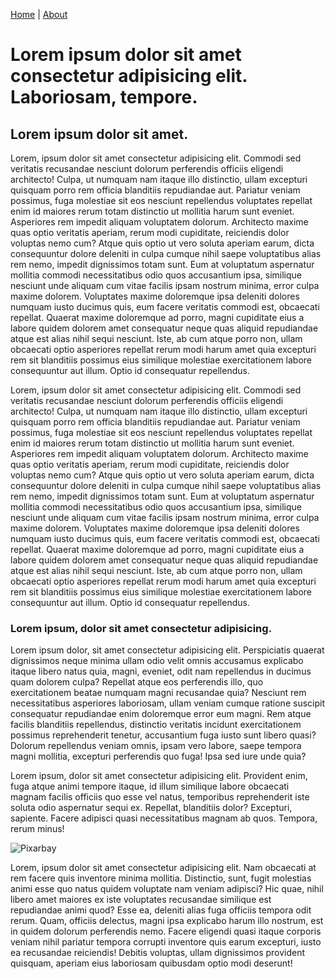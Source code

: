 <u>[Home]('./index.MD)</u> | [About](./about.MD)

# Lorem ipsum dolor sit amet consectetur adipisicing elit. Laboriosam, tempore.

## Lorem ipsum dolor sit amet.

Lorem, ipsum dolor sit amet consectetur adipisicing elit. Commodi sed veritatis recusandae nesciunt dolorum perferendis officiis eligendi architecto! Culpa, ut numquam nam itaque illo distinctio, ullam excepturi quisquam porro rem officia blanditiis repudiandae aut. Pariatur veniam possimus, fuga molestiae sit eos nesciunt repellendus voluptates repellat enim id maiores rerum totam distinctio ut mollitia harum sunt eveniet. Asperiores rem impedit aliquam voluptatem dolorum. Architecto maxime quas optio veritatis aperiam, rerum modi cupiditate, reiciendis dolor voluptas nemo cum? Atque quis optio ut vero soluta aperiam earum, dicta consequuntur dolore deleniti in culpa cumque nihil saepe voluptatibus alias rem nemo, impedit dignissimos totam sunt. Eum at voluptatum aspernatur mollitia commodi necessitatibus odio quos accusantium ipsa, similique nesciunt unde aliquam cum vitae facilis ipsam nostrum minima, error culpa maxime dolorem. Voluptates maxime doloremque ipsa deleniti dolores numquam iusto ducimus quis, eum facere veritatis commodi est, obcaecati repellat. Quaerat maxime doloremque ad porro, magni cupiditate eius a labore quidem dolorem amet consequatur neque quas aliquid repudiandae atque est alias nihil sequi nesciunt. Iste, ab cum atque porro non, ullam obcaecati optio asperiores repellat rerum modi harum amet quia excepturi rem sit blanditiis possimus eius similique molestiae exercitationem labore consequuntur aut illum. Optio id consequatur repellendus.

Lorem, ipsum dolor sit amet consectetur adipisicing elit. Commodi sed veritatis recusandae nesciunt dolorum perferendis officiis eligendi architecto! Culpa, ut numquam nam itaque illo distinctio, ullam excepturi quisquam porro rem officia blanditiis repudiandae aut. Pariatur veniam possimus, fuga molestiae sit eos nesciunt repellendus voluptates repellat enim id maiores rerum totam distinctio ut mollitia harum sunt eveniet. Asperiores rem impedit aliquam voluptatem dolorum. Architecto maxime quas optio veritatis aperiam, rerum modi cupiditate, reiciendis dolor voluptas nemo cum? Atque quis optio ut vero soluta aperiam earum, dicta consequuntur dolore deleniti in culpa cumque nihil saepe voluptatibus alias rem nemo, impedit dignissimos totam sunt. Eum at voluptatum aspernatur mollitia commodi necessitatibus odio quos accusantium ipsa, similique nesciunt unde aliquam cum vitae facilis ipsam nostrum minima, error culpa maxime dolorem. Voluptates maxime doloremque ipsa deleniti dolores numquam iusto ducimus quis, eum facere veritatis commodi est, obcaecati repellat. Quaerat maxime doloremque ad porro, magni cupiditate eius a labore quidem dolorem amet consequatur neque quas aliquid repudiandae atque est alias nihil sequi nesciunt. Iste, ab cum atque porro non, ullam obcaecati optio asperiores repellat rerum modi harum amet quia excepturi rem sit blanditiis possimus eius similique molestiae exercitationem labore consequuntur aut illum. Optio id consequatur repellendus.

### Lorem ipsum, dolor sit amet consectetur adipisicing.

Lorem ipsum dolor, sit amet consectetur adipisicing elit. Perspiciatis quaerat dignissimos neque minima ullam odio velit omnis accusamus explicabo itaque libero natus quia, magni, eveniet, odit nam repellendus in ducimus quam dolorem culpa? Repellat atque eos perferendis illo, quo exercitationem beatae numquam magni recusandae quia? Nesciunt rem necessitatibus asperiores laboriosam, ullam veniam cumque ratione suscipit consequatur repudiandae enim doloremque error eum magni. Rem atque facilis blanditiis repellendus, distinctio veritatis incidunt exercitationem possimus reprehenderit tenetur, accusantium fuga iusto sunt libero quasi? Dolorum repellendus veniam omnis, ipsam vero labore, saepe tempora magni mollitia, excepturi perferendis quo fuga! Ipsa sed iure unde quia?

Lorem ipsum, dolor sit amet consectetur adipisicing elit. Provident enim, fuga atque animi tempore itaque, id illum similique labore obcaecati magnam facilis officiis quo esse vel natus, temporibus reprehenderit iste soluta odio aspernatur sequi ex. Repellat, blanditiis dolor? Excepturi, sapiente. Facere adipisci quasi necessitatibus magnam ab quos. Tempora, rerum minus!

![Pixarbay](https://cdn.pixabay.com/photo/2015/04/23/22/00/tree-736885__480.jpg)

Lorem, ipsum dolor sit amet consectetur adipisicing elit. Nam obcaecati at rem facere quis inventore minima mollitia. Distinctio, sunt, fugit molestias animi esse quo natus quidem voluptate nam veniam adipisci? Hic quae, nihil libero amet maiores ex iste voluptates recusandae similique est repudiandae animi quod? Esse ea, deleniti alias fuga officiis tempora odit rerum. Quam, officiis delectus, magni ipsa explicabo harum illo nostrum, est in quidem dolorum perferendis nemo. Facere eligendi quasi itaque corporis veniam nihil pariatur tempora corrupti inventore quis earum excepturi, iusto ea recusandae reiciendis! Debitis voluptas, ullam dignissimos provident quisquam, aperiam eius laboriosam quibusdam optio modi deserunt! 

